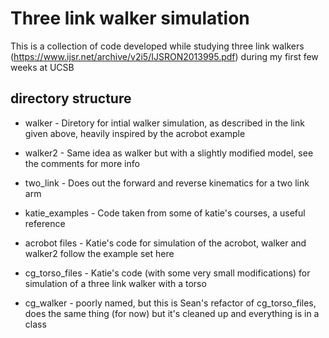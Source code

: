 Three link walker simulation
============================
This is a collection of code developed while studying three link walkers (https://www.ijsr.net/archive/v2i5/IJSRON2013995.pdf) during my first few weeks at UCSB


directory structure
-------------------
* walker - Diretory for intial walker simulation, as described in the link given above, heavily inspired by the acrobot example
 
* walker2 - Same idea as walker but with a slightly modified model, see the comments for more info

* two_link - Does out the forward and reverse kinematics for a two link arm

* katie_examples - Code taken from some of katie's courses, a useful reference

* acrobot files - Katie's code for simulation of the acrobot, walker and walker2 follow the example set here

* cg_torso_files - Katie's code (with some very small modifications) for simulation of a three link walker with a torso

* cg_walker - poorly named, but this is Sean's refactor of cg_torso_files, does the same thing (for now) but it's cleaned up and everything is in a class  



